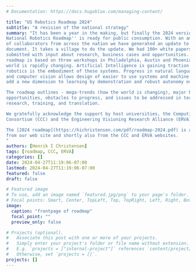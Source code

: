 ```yaml
---
# Documentation: https://docs.hugoblox.com/managing-content/

title: "US Robotics Roadmap 2024"
subtitle: "A revision of the national strategy"
summary: "It has been a year in the making, but finally the 2024 version of the ``US
National Robotics Roadmap'' is ready for public consumption. With an amazing team
of collaborators from across the nation we have generated an update to the
document. It takes a village to do the update. We had 100+ white papers
submitted with input about research, business cases and opportunities. The
roadmap is based on three workshops in Philadelphia, Austin and Phoenix. The
world is rapidly changing. Artificial Intelligence is gaining traction and
robotics is the embodiment of these systems. Progress in natural language system
and computer vision allows design of easier to use systems and machine learning
add a new dimension to learning by demonstration and robust autonomy over time.

The roadmap outlines - mega-trends (how the world is changing), major business
opportunities, obstacles to progress, and issues to be addressed in terms of
research, training, and translation.

We gratefully acknowledge the support by host universities, the Computing Community
Consortium (CCC) and the Engineering Visioning Research Alliance (ERVA). Obviously, this work would not have been possible without the broad participation from the community.  

The [2024 roadmap](https://hichristensen.com/pdf/roadmap-2024.pdf) is available
from our web site and shortly also from the CCC and ERVA websites.
"
authors: [Henrik I Christensen]
tags: [roadmap, CCC, ERVA]
categories: []
date: 2024-04-27T11:19:06-07:00
lastmod: 2024-04-27T11:19:06-07:00
featured: false
draft: false

# Featured image
# To use, add an image named `featured.jpg/png` to your page's folder.
# Focal points: Smart, Center, TopLeft, Top, TopRight, Left, Right, BottomLeft, Bottom, BottomRight.
image:
  caption: "frontpage of roadmap"
  focal_point: ""
  preview_only: false

# Projects (optional).
#   Associate this post with one or more of your projects.
#   Simply enter your project's folder or file name without extension.
#   E.g. `projects = ["internal-project"]` references `content/project/deep-learning/index.md`.
#   Otherwise, set `projects = []`.
projects: []
---
```

